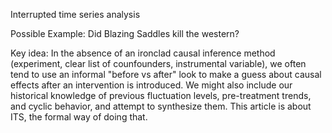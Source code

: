 Interrupted time series analysis

Possible Example: Did Blazing Saddles kill the western?

Key idea: In the absence of an ironclad causal inference method (experiment, clear list of counfounders, instrumental variable), we often tend to use an informal "before vs after" look to make a guess about causal effects after an intervention is introduced. We might also include our historical knowledge of previous fluctuation levels, pre-treatment trends, and cyclic behavior, and attempt to synthesize them. This article is about ITS, the formal way of doing that.
